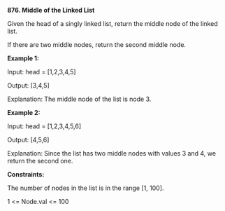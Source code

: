 **876. Middle of the Linked List**
     
Given the head of a singly linked list, return the middle node of the linked list.

If there are two middle nodes, return the second middle node. 

**Example 1:**

Input: head = [1,2,3,4,5]

Output: [3,4,5]

Explanation: The middle node of the list is node 3.

**Example 2:**

Input: head = [1,2,3,4,5,6]

Output: [4,5,6]

Explanation: Since the list has two middle nodes with values 3 and 4, we return the second one. 

**Constraints:**

The number of nodes in the list is in the range [1, 100].

1 <= Node.val <= 100
